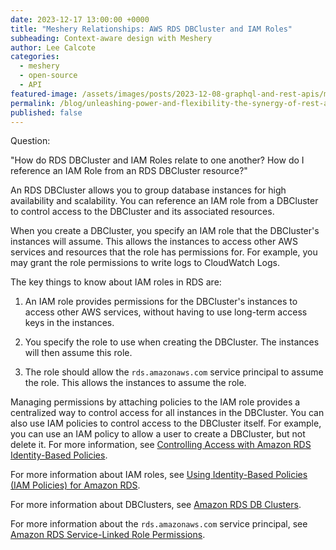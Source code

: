 ```yaml
---
date: 2023-12-17 13:00:00 +0000
title: "Meshery Relationships: AWS RDS DBCluster and IAM Roles"
subheading: Context-aware design with Meshery
author: Lee Calcote
categories:
  - meshery
  - open-source
  - API
featured-image: /assets/images/posts/2023-12-08-graphql-and-rest-apis/meshery-apis.jpeg
permalink: /blog/unleashing-power-and-flexibility-the-synergy-of-rest-and-graphql-in-meshery
published: false
---
```

Question:

"How do RDS DBCluster and IAM Roles relate to one another? How do I reference an IAM Role from an RDS DBCluster resource?"

An RDS DBCluster allows you to group database instances for high availability and scalability. You can reference an IAM role from a DBCluster to control access to the DBCluster and its associated resources.

When you create a DBCluster, you specify an IAM role that the DBCluster's instances will assume. This allows the instances to access other AWS services and resources that the role has permissions for. For example, you may grant the role permissions to write logs to CloudWatch Logs.

The key things to know about IAM roles in RDS are:

1. An IAM role provides permissions for the DBCluster's instances to access other AWS services, without having to use long-term access keys in the instances.

2. You specify the role to use when creating the DBCluster. The instances will then assume this role.

3. The role should allow the `rds.amazonaws.com` service principal to assume the role. This allows the instances to assume the role.

Managing permissions by attaching policies to the IAM role provides a centralized way to control access for all instances in the DBCluster. You can also use IAM policies to control access to the DBCluster itself. For example, you can use an IAM policy to allow a user to create a DBCluster, but not delete it. For more information, see [Controlling Access with Amazon RDS Identity-Based Policies](https://docs.aws.amazon.com/AmazonRDS/latest/UserGuide/UsingWithRDS.IAMDBAuth.IAMPolicy.html). 

For more information about IAM roles, see [Using Identity-Based Policies (IAM Policies) for Amazon RDS](https://docs.aws.amazon.com/AmazonRDS/latest/UserGuide/UsingWithRDS.IAM.html).

For more information about DBClusters, see [Amazon RDS DB Clusters](https://docs.aws.amazon.com/AmazonRDS/latest/UserGuide/CHAP_MySQL.html#MySQL.Concepts.DBInstance.Classes).

For more information about the `rds.amazonaws.com` service principal, see [Amazon RDS Service-Linked Role Permissions](https://docs.aws.amazon.com/AmazonRDS/latest/UserGuide/UsingWithRDS.IAM.Permissions.SLR.html).
